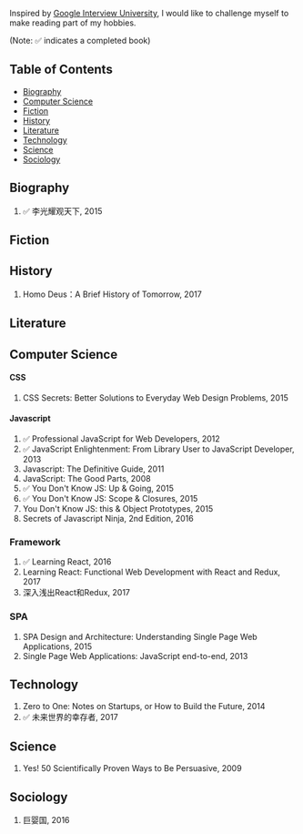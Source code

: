 Inspired by [Google Interview University](https://github.com/jwasham/google-interview-university/blob/master/README.md), I would like to challenge myself to make reading part of my hobbies. 

(Note: :white_check_mark: indicates a completed book)

## Table of Contents

- [Biography](#biography)
- [Computer Science](#computer-science)
- [Fiction](#fiction)
- [History](#history)
- [Literature](#literature)
- [Technology](#technology)
- [Science](#science)
- [Sociology](#sociology)

## Biography
1. :white_check_mark: 李光耀观天下, 2015

## Fiction
    
## History
1. Homo Deus：A Brief History of Tomorrow, 2017

## Literature

## Computer Science
#### CSS
1. CSS Secrets: Better Solutions to Everyday Web Design Problems, 2015
#### Javascript
1. :white_check_mark: Professional JavaScript for Web Developers, 2012
1. :white_check_mark: JavaScript Enlightenment: From Library User to JavaScript Developer, 2013
1. Javascript: The Definitive Guide, 2011
1. JavaScript: The Good Parts, 2008
1. :white_check_mark: You Don't Know JS: Up & Going, 2015
1. :white_check_mark: You Don't Know JS: Scope & Closures, 2015
1. You Don't Know JS: this & Object Prototypes, 2015
1. Secrets of Javascript Ninja, 2nd Edition, 2016
### Framework
1. :white_check_mark: Learning React, 2016
1. Learning React: Functional Web Development with React and Redux, 2017
1. 深入浅出React和Redux, 2017
### SPA
1. SPA Design and Architecture: Understanding Single Page Web Applications, 2015
2. Single Page Web Applications: JavaScript end-to-end, 2013

## Technology
1. Zero to One: Notes on Startups, or How to Build the Future, 2014
1. :white_check_mark: 未来世界的幸存者, 2017

## Science
1. Yes! 50 Scientifically Proven Ways to Be Persuasive, 2009

## Sociology
1. 巨婴国, 2016
